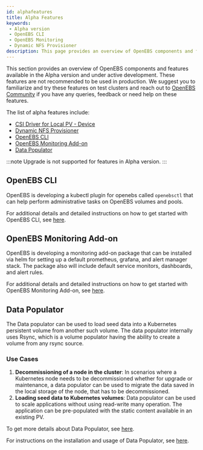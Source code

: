 ```yaml
---
id: alphafeatures
title: Alpha Features
keywords: 
 - Alpha version
 - OpenEBS CLI
 - OpenEBS Monitoring
 - Dynamic NFS Provisioner
description: This page provides an overview of OpenEBS components and features that are present in the Alpha version and are under active development. These features are not recommended to be used in production.
---
```


This section provides an overview of OpenEBS components and features available in the Alpha version and under active development. These features are not recommended to be used in production. We suggest you to familiarize and try these features on test clusters and reach out to [OpenEBS Community](../../../community.md) if you have any queries, feedback or need help on these features.

The list of alpha features include:
- [CSI Driver for Local PV - Device](#csi-driver-for-local-pv-device)
- [Dynamic NFS Provisioner](#dynamic-nfs-provisioner)
- [OpenEBS CLI](#openebs-cli)
- [OpenEBS Monitoring Add-on](#openebs-monitoring-add-on)
- [Data Populator](#data-populator)

:::note
Upgrade is not supported for features in Alpha version.
:::

## OpenEBS CLI

OpenEBS is developing a kubectl plugin for openebs called `openebsctl` that can help perform administrative tasks on OpenEBS volumes and pools. 

For additional details and detailed instructions on how to get started with OpenEBS CLI, see [here](https://github.com/openebs/openebsctl).

## OpenEBS Monitoring Add-on

OpenEBS is developing a monitoring add-on package that can be installed via helm for setting up a default prometheus, grafana, and alert manager stack. The package also will include default service monitors, dashboards, and alert rules. 

For additional details and detailed instructions on how to get started with OpenEBS Monitoring Add-on, see [here](https://github.com/openebs/monitoring).

## Data Populator

The Data populator can be used to load seed data into a Kubernetes persistent volume from another such volume. The data populator internally uses Rsync, which is a volume populator having the ability to create a volume from any rsync source.

### Use Cases

1. <b>Decommissioning of a node in the cluster</b>: In scenarios where a Kubernetes node needs to be decommissioned whether for upgrade or maintenance, a data populator can be used to migrate the data saved in the local storage of the node, that has to be decommissioned. 
2. <b>Loading seed data to Kubernetes volumes</b>: Data populator can be used to scale applications without using read-write many operation. The application can be pre-populated with the static content available in an existing PV.

To get more details about Data Populator, see [here](https://github.com/openebs/data-populator#data-populator).

For instructions on the installation and usage of Data Populator, see [here](https://github.com/openebs/data-populator#install). 
